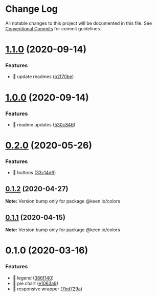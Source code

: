 # Change Log

All notable changes to this project will be documented in this file.
See [Conventional Commits](https://conventionalcommits.org) for commit guidelines.

# [1.1.0](https://github.com/keen/keen/compare/@keen.io/colors@1.0.0...@keen.io/colors@1.1.0) (2020-09-14)


### Features

* 🎸 update readmes ([b2f70be](https://github.com/keen/keen/commit/b2f70bec7c7e73c4fd8012e7ce3b847d316e71a8))





# [1.0.0](https://github.com/keen/keen/compare/@keen.io/colors@0.2.0...@keen.io/colors@1.0.0) (2020-09-14)


### Features

* 🎸 readme updates ([530c846](https://github.com/keen/keen/commit/530c846a7424c10260c08a3ee908252e0e39fecb))





# [0.2.0](https://github.com/keen/keen/compare/@keen.io/colors@0.1.2...@keen.io/colors@0.2.0) (2020-05-26)


### Features

* 🎸 buttons ([33c14d6](https://github.com/keen/keen/commit/33c14d68d53ef9374ee8f28ec7d50dbf0f8c98e9))





## [0.1.2](https://github.com/keen/keen/compare/@keen.io/colors@0.1.1...@keen.io/colors@0.1.2) (2020-04-27)

**Note:** Version bump only for package @keen.io/colors





## [0.1.1](https://github.com/keen/keen/compare/@keen.io/colors@0.1.0...@keen.io/colors@0.1.1) (2020-04-15)

**Note:** Version bump only for package @keen.io/colors





# 0.1.0 (2020-03-16)


### Features

* 🎸 legend ([386f140](https://github.com/keen/keen/commit/386f140b9c1626807988d152470708fed6075c56))
* 🎸 pie chart ([e1063a9](https://github.com/keen/keen/commit/e1063a9db7c8a477b9bcc85f693442eece0c410d))
* 🎸 responsive wrapper ([7bd729a](https://github.com/keen/keen/commit/7bd729afddb3df58e67e36c22a96a9bee497f803))
